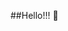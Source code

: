 ##Hello!!! 👋

<!--
**aalaa-9/aalaa-9** is a ✨ _special_ ✨ repository because its `README.md` (this file) appears on your GitHub profile.

Here are some ideas to get you started:

- 🔭 I’m currently working on Game Art
- 🌱 I’m currently learning Unity, TileMaker, and Github
- 💬 Ask me about cool animal facts 🦝
- 📫 How to reach me: aalaayassin9@gmail.com
- 😄 Pronouns: she/her
- ⚡ Fun fact: i have two kitties 🐱🐈
-->
